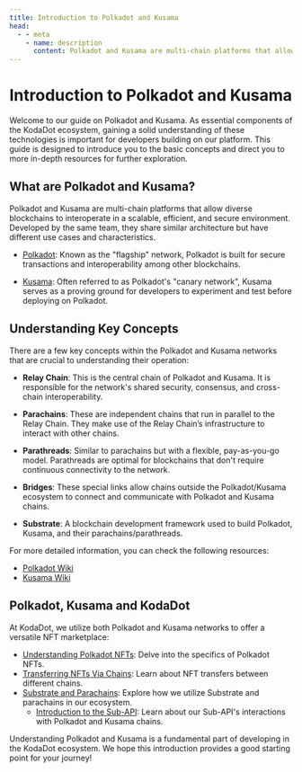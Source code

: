 ```yaml
---
title: Introduction to Polkadot and Kusama
head:
  - - meta
    - name: description
      content: Polkadot and Kusama are multi-chain platforms that allow diverse blockchains to interoperate in a scalable, efficient, and secure environment. Learn more.
---
```


# Introduction to Polkadot and Kusama

Welcome to our guide on Polkadot and Kusama. As essential components of the KodaDot ecosystem, gaining a solid understanding of these technologies is important for developers building on our platform. This guide is designed to introduce you to the basic concepts and direct you to more in-depth resources for further exploration.

## What are Polkadot and Kusama?

Polkadot and Kusama are multi-chain platforms that allow diverse blockchains to interoperate in a scalable, efficient, and secure environment. Developed by the same team, they share similar architecture but have different use cases and characteristics.

- [Polkadot](https://polkadot.network/): Known as the "flagship" network, Polkadot is built for secure transactions and interoperability among other blockchains.

- [Kusama](https://kusama.network/): Often referred to as Polkadot's "canary network", Kusama serves as a proving ground for developers to experiment and test before deploying on Polkadot.

## Understanding Key Concepts

There are a few key concepts within the Polkadot and Kusama networks that are crucial to understanding their operation:

- **Relay Chain**: This is the central chain of Polkadot and Kusama. It is responsible for the network's shared security, consensus, and cross-chain interoperability.

- **Parachains**: These are independent chains that run in parallel to the Relay Chain. They make use of the Relay Chain’s infrastructure to interact with other chains.

- **Parathreads**: Similar to parachains but with a flexible, pay-as-you-go model. Parathreads are optimal for blockchains that don't require continuous connectivity to the network.

- **Bridges**: These special links allow chains outside the Polkadot/Kusama ecosystem to connect and communicate with Polkadot and Kusama chains.

- **Substrate**: A blockchain development framework used to build Polkadot, Kusama, and their parachains/parathreads.

For more detailed information, you can check the following resources:

- [Polkadot Wiki](https://wiki.polkadot.network/)
- [Kusama Wiki](https://guide.kusama.network/docs/en/kusama-index)

## Polkadot, Kusama and KodaDot

At KodaDot, we utilize both Polkadot and Kusama networks to offer a versatile NFT marketplace:

- [Understanding Polkadot NFTs](/core-concepts/polkadot/polkadot-nfts.md): Delve into the specifics of Polkadot NFTs.
- [Transferring NFTs Via Chains](/core-concepts/polkadot/transfering-nfts-via-chains.md): Learn about NFT transfers between different chains.
- [Substrate and Parachains](/core-concepts/polkadot/parachains/substrate-parachains.md): Explore how we utilize Substrate and parachains in our ecosystem.
    - [Introduction to the Sub-API](/core-concepts/polkadot/parachains/kodadot-substrate-api.md): Learn about our Sub-API's interactions with Polkadot and Kusama chains.

Understanding Polkadot and Kusama is a fundamental part of developing in the KodaDot ecosystem. We hope this introduction provides a good starting point for your journey!